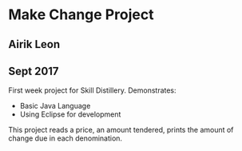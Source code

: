 # Make Change Project

## Airik Leon
## Sept 2017

First week project for Skill Distillery. 
Demonstrates: 
* Basic Java Language 
* Using Eclipse for development 

This project reads a price, an amount tendered, prints the amount of change due in each denomination. 
